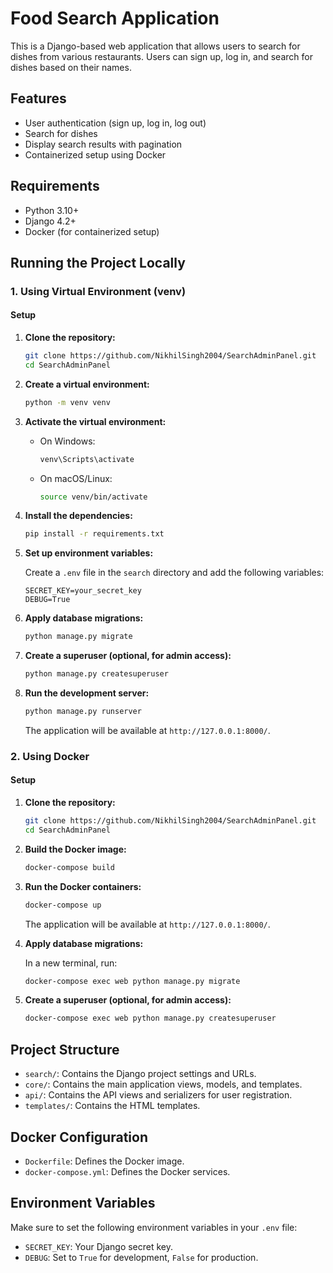 # Food Search Application

This is a Django-based web application that allows users to search for dishes from various restaurants. Users can sign up, log in, and search for dishes based on their names.

## Features

- User authentication (sign up, log in, log out)
- Search for dishes
- Display search results with pagination
- Containerized setup using Docker

## Requirements

- Python 3.10+
- Django 4.2+
- Docker (for containerized setup)

## Running the Project Locally

### 1. Using Virtual Environment (venv)

#### Setup

1. **Clone the repository:**

    ```bash
    git clone https://github.com/NikhilSingh2004/SearchAdminPanel.git
    cd SearchAdminPanel
    ```

2. **Create a virtual environment:**

    ```bash
    python -m venv venv
    ```

3. **Activate the virtual environment:**

    - On Windows:

        ```bash
        venv\Scripts\activate
        ```

    - On macOS/Linux:

        ```bash
        source venv/bin/activate
        ```

4. **Install the dependencies:**

    ```bash
    pip install -r requirements.txt
    ```

5. **Set up environment variables:**

    Create a `.env` file in the `search` directory and add the following variables:

    ```plaintext
    SECRET_KEY=your_secret_key
    DEBUG=True
    ```

6. **Apply database migrations:**

    ```bash
    python manage.py migrate
    ```

7. **Create a superuser (optional, for admin access):**

    ```bash
    python manage.py createsuperuser
    ```

8. **Run the development server:**

    ```bash
    python manage.py runserver
    ```

    The application will be available at `http://127.0.0.1:8000/`.

### 2. Using Docker

#### Setup

1. **Clone the repository:**

    ```bash
    git clone https://github.com/NikhilSingh2004/SearchAdminPanel.git
    cd SearchAdminPanel
    ```

2. **Build the Docker image:**

    ```bash
    docker-compose build
    ```

3. **Run the Docker containers:**

    ```bash
    docker-compose up
    ```

    The application will be available at `http://127.0.0.1:8000/`.

4. **Apply database migrations:**

    In a new terminal, run:

    ```bash
    docker-compose exec web python manage.py migrate
    ```

5. **Create a superuser (optional, for admin access):**

    ```bash
    docker-compose exec web python manage.py createsuperuser
    ```

## Project Structure

- `search/`: Contains the Django project settings and URLs.
- `core/`: Contains the main application views, models, and templates.
- `api/`: Contains the API views and serializers for user registration.
- `templates/`: Contains the HTML templates.

## Docker Configuration

- `Dockerfile`: Defines the Docker image.
- `docker-compose.yml`: Defines the Docker services.

## Environment Variables

Make sure to set the following environment variables in your `.env` file:

- `SECRET_KEY`: Your Django secret key.
- `DEBUG`: Set to `True` for development, `False` for production.
